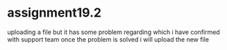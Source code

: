 # assignment19.2
uploading a file but it has some problem regarding which i have confirmed with support team
once the problem is solved i will upload the new file
